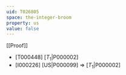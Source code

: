 ```yaml
---
uid: T026805
space: the-integer-broom
property: us
value: false
---
```

[[Proof]]

* [T000448] [$T_1$|P000002]
* [I000226] [US|P000099] => [$T_1$|P000002]

